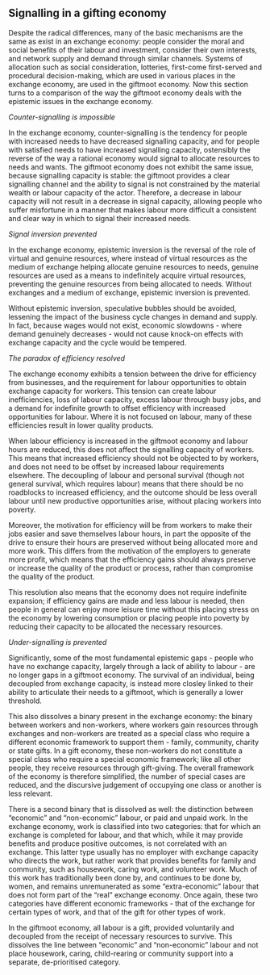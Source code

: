 ## Signalling in a gifting economy

 Despite the radical differences, many of the basic mechanisms are the same as exist in an exchange economy: people consider the moral and social benefits of their labour and investment, consider their own interests, and network supply and demand through similar channels.  Systems of allocation such as social consideration, lotteries, first-come first-served and procedural decision-making, which are used in various places in the exchange economy, are used in the giftmoot economy.  Now this section turns to a comparison of the way the giftmoot economy deals with the epistemic issues in the exchange economy.

*Counter-signalling is impossible*

In the exchange economy, counter-signalling is the tendency for people with increased needs to have decreased signalling capacity, and for people with satisfied needs to have increased signalling capacity, ostensibly the reverse of the way a rational economy would signal to allocate resources to needs and wants.  The giftmoot economy does not exhibit the same issue, because signalling capacity is stable: the giftmoot provides a clear signalling channel and the ability to signal is not constrained by the material wealth or labour capacity of the actor.  Therefore, a decrease in labour capacity will not result in a decrease in signal capacity, allowing people who suffer misfortune in a manner that makes labour more difficult a consistent and clear way in which to signal their increased needs.

*Signal inversion prevented*

In the exchange economy, epistemic inversion is the reversal of the role of virtual and genuine resources, where instead of virtual resources as the medium of exchange helping allocate genuine resources to needs, genuine resources are used as a means to indefinitely acquire virtual resources, preventing the genuine resources from being allocated to needs.  Without exchanges and a medium of exchange, epistemic inversion is prevented.

Without epistemic inversion, speculative bubbles should be avoided, lessening the impact of the business cycle changes in demand and supply.  In fact, because wages would not exist, economic slowdowns - where demand genuinely decreases - would not cause knock-on effects with exchange capacity and the cycle would be tempered.

*The paradox of efficiency resolved*

The exchange economy exhibits a tension between the drive for efficiency from businesses, and the requirement for labour opportunities to obtain exchange capacity for workers.  This tension can create labour inefficiencies, loss of labour capacity, excess labour through busy jobs, and a demand for indefinite growth to offset efficiency with increased opportunities for labour.  Where it is not focused on labour, many of these efficiencies result in lower quality products.

When labour efficiency is increased in the giftmoot economy and labour hours are reduced, this does not affect the signalling capacity of workers.  This means that increased efficiency should not be objected to by workers, and does not need to be offset by increased labour requirements elsewhere.  The decoupling of labour and personal survival (though not general survival, which requires labour) means that there should be no roadblocks to increased efficiency, and the outcome should be less overall labour until new productive opportunities arise, without placing workers into poverty.

Moreover, the motivation for efficiency will be from workers to make their jobs easier and save themselves labour hours, in part the opposite of the drive to ensure their hours are preserved without being allocated more and more work.  This differs from the motivation of the employers to generate more profit, which means that the efficiency gains should always preserve or increase the quality of the product or process, rather than compromise the quality of the product.

This resolution also means that the economy does not require indefinite expansion; if efficiency gains are made and less labour is needed, then people in general can enjoy more leisure time without this placing stress on the economy by lowering consumption or placing people into poverty by reducing their capacity to be allocated the necessary resources.

*Under-signalling is prevented*

Significantly, some of the most fundamental epistemic gaps - people who have no exchange capacity, largely through a lack of ability to labour - are no longer gaps in a giftmoot economy.  The survival of an individual, being decoupled from exchange capacity, is instead more closley linked to their ability to articulate their needs to a giftmoot, which is generally a lower threshold.

This also dissolves a binary present in the exchange economy: the binary between workers and non-workers, where workers gain resources through exchanges and non-workers are treated as a special class who require a different economic framework to support them - family, community, charity or state gifts.  In a gift economy, these non-workers do not constitute a special class who require a special economic framework; like all other people, they receive resources through gift-giving.  The overall framework of the economy is therefore simplified, the number of special cases are reduced, and the discursive judgement of occupying one class or another is less relevant.

There is a second binary that is dissolved as well: the distinction between “economic” and “non-economic” labour, or paid and unpaid work.  In the exchange economy, work is classified into two categories: that for which an exchange is completed for labour, and that which, while it may provide benefits and produce positive outcomes, is not correlated with an exchange.  This latter type usually has no employer with exchange capacity who directs the work, but rather work that provides benefits for family and community, such as housework, caring work, and volunteer work.  Much of this work has traditionally been done by, and continues to be done by, women, and remains unremunerated as some “extra-economic” labour that does not form part of the “real” exchange economy.  Once again, these two categories have different economic frameworks - that of the exchange for certain types of work, and that of the gift for other types of work.

In the giftmoot economy, all labour is a gift, provided voluntarily and decoupled from the receipt of necessary resources to survive.  This dissolves the line between “economic” and “non-economic” labour and not place housework, caring, child-rearing or community support into a separate, de-prioritised category.